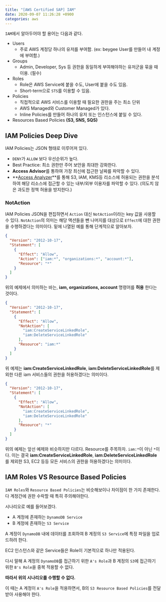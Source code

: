 ```yaml
---
title: "[AWS Certified SAP] IAM"
date: 2020-09-07 11:26:28 +0900
categories: aws
---
```


`IAM`에서 알아두어야 할 용어는 다음과 같다.

- Users
  - 주로 AWS 계정당 하나의 유저를 부여함. (ex: beygee User를 만들어 내 계정에 부여함.)
- Groups
  - Admin, Developer, Sys 등 권한을 동일하게 부여해야하는 유저군을 묶을 때 이용. (필수)
- Roles
  - Role은 AWS Service에 붙을 수도, User에 붙을 수도 있음.
  - Short-term으로 `STS`를 이용할 수 있음.
- Policies
  - 직접적으로 AWS 서비스를 이용할 때 필요한 권한을 주는 최소 단위
  - AWS Managed와 Customer Managed가 있다.
  - Inline Policies를 만들어 하나의 유저 또는 인스턴스에 붙일 수 있다.
- Resources Based Policies **(S3, SNS, SQS)**

## IAM Policies Deep Dive

IAM Policies는 JSON 형태로 이루어져 있다.

- `DENY`가 `ALLOW` 보다 우선순위가 높다.
- Best Practice: 최소 권한만 주어 보안을 최대한 강화한다.
- **Access Advisor**를 통하여 가장 최신에 접근한 날짜를 파악할 수 있다.
- **[Access Analyzer](https://aws.amazon.com/ko/blogs/korea/new-use-aws-iam-access-analyzer-in-aws-organizations/)**를 통해 S3, IAM, KMS등 리소스에 허용되는 권한을 분석하여 해당 리소스에 접근할 수 있는 내부/외부 이용자를 파악할 수 있다. (의도치 않은 과도한 정책 허용을 방지한다.)

### NotAction

IAM Policies JSON을 편집하면서 `Action` 대신 `NotAction`이라는 key 값을 사용할 수 있다.
`NotAction`의 의미는 해당 액션들을 뺀 나머지를 대상으로 `Effect`에 대한 권한을 수행하겠다는 의미이다.
밑에 나열된 예를 통해 단계적으로 알아보자.

```json
{
  "Version": "2012-10-17",
  "Statement": [
    {
      "Effect": "Allow",
      "Action": ["iam:*", "organizations:*", "account:*"],
      "Resource": "*"
    }
  ]
}
```

위의 예제에서 의미하는 바는, **iam, organizations, account** 명령어를 **허용** 한다는 것이다.

```json
{
  "Version": "2012-10-17",
  "Statement": [
    {
      "Effect": "Allow",
      "NotAction": [
        "iam:CreateServiceLinkedRole",
        "iam:DeleteServiceLinkedRole"
      ],
      "Resource": "iam:*"
    }
  ]
}
```

위 예제는 **iam:CreateServiceLinkedRole**, **iam:DeleteServiceLinkedRole**를 제외한 다른 iam 서비스들의 권한을 허용하겠다는 의미이다.

```json
{
  "Version": "2012-10-17",
  "Statement": [
    {
      "Effect": "Allow",
      "NotAction": [
        "iam:CreateServiceLinkedRole",
        "iam:DeleteServiceLinkedRole"
      ],
      "Resource": "*"
    }
  ]
}
```

위의 예제는 앞선 예제와 비슷하지만 다르다. Resource를 주목하자. `iam:*`이 아닌 `*`이다. 이는 결국 **iam:CreateServiceLinkedRole**, **iam:DeleteServiceLinkedRole**를 제외한 S3, EC2 등등 모든 서비스의 권한을 허용하겠다는 의미이다.

## IAM Roles VS Resource Based Policies

`IAM Roles`와 `Resource Based Policies`는 비슷해보이나 차이점이 한 가지 존재한다.
다 계정간에 권한 수락할 때 특히 주의해야한다.

시나리오로 예를 들어보겠다.

- A 계정에 존재하는 `DynamoDB Service`
- B 계정에 존재하는 `S3 Service`

A 계정이 `DynamoDB` 내에 데이터를 조회하여 B 계정의 `S3 Service`에 특정 파일을 업로드하려 한다.

EC2 인스턴스와 같은 Service들은 Role이 기본적으로 하나만 적용된다.

다시 말해 A 계정의 `DynamoDB`를 접근하기 위한 `A's Role`과 B 계정의 `S3`에 접근하기 위한 `B's Role`을 중복 적용할 수 없다.

**따라서 위의 시나리오를 수행할 수 없다.**

이 때는 A 계정이 `A's Role`을 적용하면서, B의 `S3 Resource Based Policies`를 전달받아 사용해야 한다.
